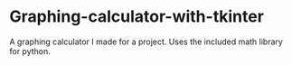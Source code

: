 # Graphing-calculator-with-tkinter
A graphing calculator I made for a project. Uses the included math library for python.
